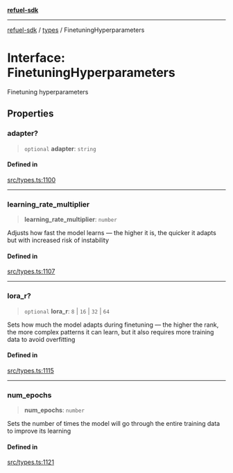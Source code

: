 [**refuel-sdk**](../../README.md)

***

[refuel-sdk](../../modules.md) / [types](../README.md) / FinetuningHyperparameters

# Interface: FinetuningHyperparameters

Finetuning hyperparameters

## Properties

### adapter?

> `optional` **adapter**: `string`

#### Defined in

[src/types.ts:1100](https://github.com/refuel-ai/refuel-sdk/blob/61d30041216a525535e2edabde48af0f00ec66c9/src/types.ts#L1100)

***

### learning\_rate\_multiplier

> **learning\_rate\_multiplier**: `number`

Adjusts how fast the model learns — the higher it
is, the quicker it adapts but with increased risk of
instability

#### Defined in

[src/types.ts:1107](https://github.com/refuel-ai/refuel-sdk/blob/61d30041216a525535e2edabde48af0f00ec66c9/src/types.ts#L1107)

***

### lora\_r?

> `optional` **lora\_r**: `8` \| `16` \| `32` \| `64`

Sets how much the model adapts during finetuning —
the higher the rank, the more complex patterns it
can learn, but it also requires more training data
to avoid overfitting

#### Defined in

[src/types.ts:1115](https://github.com/refuel-ai/refuel-sdk/blob/61d30041216a525535e2edabde48af0f00ec66c9/src/types.ts#L1115)

***

### num\_epochs

> **num\_epochs**: `number`

Sets the number of times the model will go through
the entire training data to improve its learning

#### Defined in

[src/types.ts:1121](https://github.com/refuel-ai/refuel-sdk/blob/61d30041216a525535e2edabde48af0f00ec66c9/src/types.ts#L1121)
